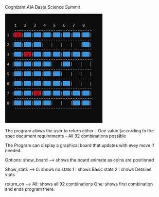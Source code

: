 Cognizant AIA Dasta Science Summit

![alt text](https://github.com//calvinwynne/8Queens/blob/master/Images/show_board.gif?raw=true)

The program allows the user to return either 
         - One value (according to the spec document requirements
         - All 92 combinations possible

The Program can display a graphical board that updates with evey move if needed.

Options:
show_board --> shows the board animate as coins are positioned

Show_stats --> 0: shows no stats
               1 : shows Basic stats
               2 : shows Detailes stats
    
return_on --> All: shows all 92 combinations
              One: shows first combination and ends program there.
              
              
      

